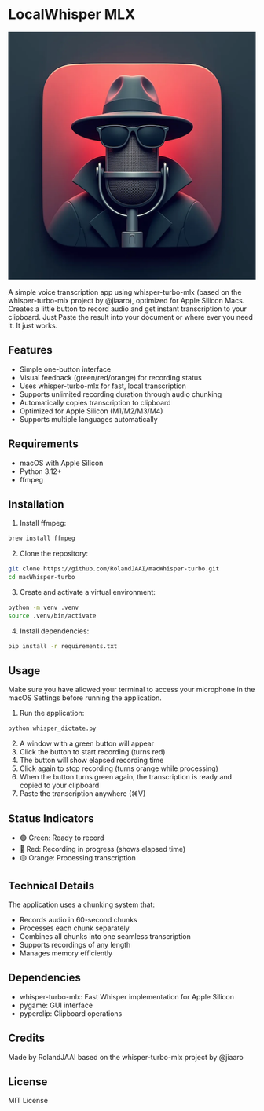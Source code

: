# LocalWhisper MLX

![LocalWhisper MLX Icon](mic_readme_icon.png#gh-light-mode-only)

A simple voice transcription app using whisper-turbo-mlx (based on the whisper-turbo-mlx project by @jiaaro), optimized for Apple Silicon Macs. Creates a little button to record audio and get instant transcription to your clipboard. Just Paste the result into your document or where ever you need it. It just works.


## Features

- Simple one-button interface
- Visual feedback (green/red/orange) for recording status
- Uses whisper-turbo-mlx for fast, local transcription
- Supports unlimited recording duration through audio chunking
- Automatically copies transcription to clipboard
- Optimized for Apple Silicon (M1/M2/M3/M4)
- Supports multiple languages automatically

## Requirements

- macOS with Apple Silicon
- Python 3.12+
- ffmpeg

## Installation

1. Install ffmpeg:
```bash
brew install ffmpeg
```

2. Clone the repository:
```bash
git clone https://github.com/RolandJAAI/macWhisper-turbo.git
cd macWhisper-turbo
```

3. Create and activate a virtual environment:
```bash
python -m venv .venv
source .venv/bin/activate
```

4. Install dependencies:
```bash
pip install -r requirements.txt
```

## Usage

Make sure you have allowed your terminal to access your microphone in the macOS Settings before running the application.
1. Run the application:
```bash
python whisper_dictate.py
```

2. A window with a green button will appear
3. Click the button to start recording (turns red)
4. The button will show elapsed recording time
5. Click again to stop recording (turns orange while processing)
6. When the button turns green again, the transcription is ready and copied to your clipboard
7. Paste the transcription anywhere (⌘V)

## Status Indicators

- 🟢 Green: Ready to record
- 🔴 Red: Recording in progress (shows elapsed time)
- 🟡 Orange: Processing transcription

## Technical Details

The application uses a chunking system that:
- Records audio in 60-second chunks
- Processes each chunk separately
- Combines all chunks into one seamless transcription
- Supports recordings of any length
- Manages memory efficiently

## Dependencies

- whisper-turbo-mlx: Fast Whisper implementation for Apple Silicon
- pygame: GUI interface
- pyperclip: Clipboard operations

## Credits

Made by RolandJAAI
based on the whisper-turbo-mlx project by @jiaaro

## License

MIT License